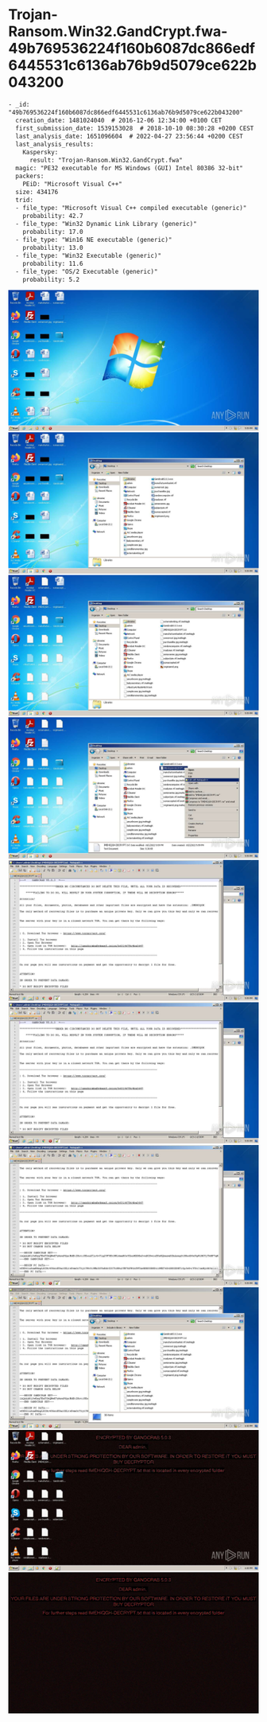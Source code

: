 # Trojan-Ransom.Win32.GandCrypt.fwa-49b769536224f160b6087dc866edf6445531c6136ab76b9d5079ce622b043200

```
- _id: "49b769536224f160b6087dc866edf6445531c6136ab76b9d5079ce622b043200"
  creation_date: 1481024040  # 2016-12-06 12:34:00 +0100 CET
  first_submission_date: 1539153028  # 2018-10-10 08:30:28 +0200 CEST
  last_analysis_date: 1651096604  # 2022-04-27 23:56:44 +0200 CEST
  last_analysis_results: 
    Kaspersky: 
      result: "Trojan-Ransom.Win32.GandCrypt.fwa"
  magic: "PE32 executable for MS Windows (GUI) Intel 80386 32-bit"
  packers: 
    PEiD: "Microsoft Visual C++"
  size: 434176
  trid: 
  - file_type: "Microsoft Visual C++ compiled executable (generic)"
    probability: 42.7
  - file_type: "Win32 Dynamic Link Library (generic)"
    probability: 17.0
  - file_type: "Win16 NE executable (generic)"
    probability: 13.0
  - file_type: "Win32 Executable (generic)"
    probability: 11.6
  - file_type: "OS/2 Executable (generic)"
    probability: 5.2
```

![604dac03-22f7-4efd-bd7c-820fd9ac8576-1.jpeg](604dac03-22f7-4efd-bd7c-820fd9ac8576-1.jpeg)
![604dac03-22f7-4efd-bd7c-820fd9ac8576-5.jpeg](604dac03-22f7-4efd-bd7c-820fd9ac8576-5.jpeg)
![604dac03-22f7-4efd-bd7c-820fd9ac8576-6.jpeg](604dac03-22f7-4efd-bd7c-820fd9ac8576-6.jpeg)
![604dac03-22f7-4efd-bd7c-820fd9ac8576-7.jpeg](604dac03-22f7-4efd-bd7c-820fd9ac8576-7.jpeg)
![604dac03-22f7-4efd-bd7c-820fd9ac8576-8.jpeg](604dac03-22f7-4efd-bd7c-820fd9ac8576-8.jpeg)
![604dac03-22f7-4efd-bd7c-820fd9ac8576-10.jpeg](604dac03-22f7-4efd-bd7c-820fd9ac8576-10.jpeg)
![604dac03-22f7-4efd-bd7c-820fd9ac8576-11.jpeg](604dac03-22f7-4efd-bd7c-820fd9ac8576-11.jpeg)
![604dac03-22f7-4efd-bd7c-820fd9ac8576-12.jpeg](604dac03-22f7-4efd-bd7c-820fd9ac8576-12.jpeg)
![604dac03-22f7-4efd-bd7c-820fd9ac8576-15.jpeg](604dac03-22f7-4efd-bd7c-820fd9ac8576-15.jpeg)
![pidor.jpeg](pidor.jpeg)
